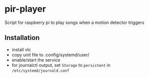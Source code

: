 # pir-player
Script for raspberry pi to play songs when a motion detector triggers

## Installation
- install vlc
- copy unit file to .config/systemd/user/
- enable/start the service
- for journalctl output, set `Storage` to `persistent` in `/etc/systemd/journald.conf`
